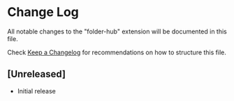 # Change Log

All notable changes to the "folder-hub" extension will be documented in this file.

Check [Keep a Changelog](http://keepachangelog.com/) for recommendations on how to structure this file.

## [Unreleased]

- Initial release